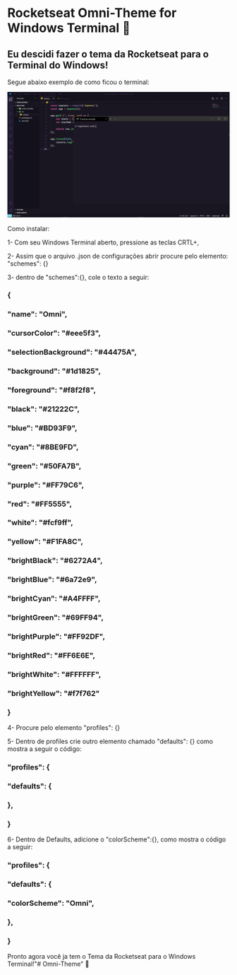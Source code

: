 # Rocketseat Omni-Theme for Windows Terminal 🚀
## Eu descidi fazer o tema da Rocketseat para o Terminal do Windows!
Segue abaixo exemplo de como ficou o terminal:

![Exemplo](./screenshot.png)

Como instalar:

1- Com seu Windows Terminal aberto, pressione as teclas CRTL+,

2- Assim que o arquivo .json de configurações abrir procure pelo elemento: "schemes": {}

3- dentro de "schemes":{}, cole o texto a seguir:

### {
###        "name": "Omni",
###        "cursorColor": "#eee5f3",
###        "selectionBackground": "#44475A",
###        "background": "#1d1825",
###        "foreground": "#f8f2f8",
###        "black": "#21222C",
###        "blue": "#BD93F9",
###        "cyan": "#8BE9FD",
###        "green": "#50FA7B",
###        "purple": "#FF79C6",
###        "red": "#FF5555",
###        "white": "#fcf9ff",
###        "yellow": "#F1FA8C",
###        "brightBlack": "#6272A4",
###        "brightBlue": "#6a72e9",
###        "brightCyan": "#A4FFFF",
###        "brightGreen": "#69FF94",
###        "brightPurple": "#FF92DF",
###        "brightRed": "#FF6E6E",
###        "brightWhite": "#FFFFFF",
###        "brightYellow": "#f7f762"
### }

4- Procure pelo elemento "profiles": {}

5- Dentro de profiles crie outro elemento chamado "defaults": {} como mostra a seguir o código:


### "profiles": {
###    "defaults": {
###
###   },
### }

6- Dentro de Defaults, adicione o "colorScheme":{}, como mostra o código a seguir:


### "profiles": {
###    "defaults": {
###      "colorScheme": "Omni",
###   },
### }

Pronto agora você ja tem o Tema da Rocketseat para o Windows Terminal!"# Omni-Theme" 🚀
